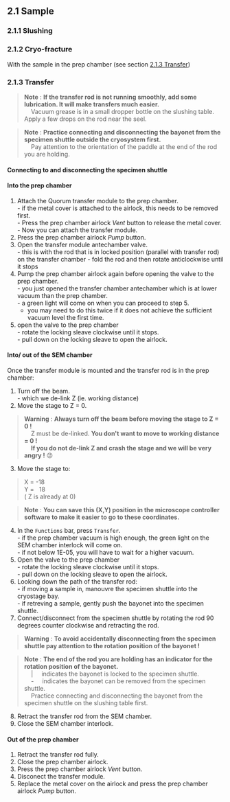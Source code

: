 ## 2.1 Sample
### 2.1.1 Slushing
### 2.1.2 Cryo-fracture
With the sample in the prep chamber (see section [2.1.3 Transfer](https://github.com/operandos/SOP-for-UoS-Helios-microscope-quorum-cryosystem/blob/main/2.%20Cryosystem%20operation.md#213-transfer))
### 2.1.3 Transfer
> **Note** : **If the transfer rod is not running smoothly, add some lubrication. It will make transfers much easier.**  
> &nbsp; &nbsp; Vacuum grease is in a small dropper bottle on the slushing table. Apply a few drops on the rod near the seel.  

> **Note** : **Practice connecting and disconnecting the bayonet from the specimen shuttle outside the cryosystem first.**  
> &nbsp; &nbsp; Pay attention to the orientation of the paddle at the end of the rod you are holding.  

#### Connecting to and disconnecting the specimen shuttle  

#### Into the prep chamber  
  1. Attach the Quorum transfer module to the prep chamber.  
    - if the metal cover is attached to the airlock, this needs to be removed first.  
    - Press the prep chamber airlock *Vent* button to release the metal cover.  
    - Now you can attach the transfer module.  
  3. Press the prep chamber airlock *Pump* button.  
  4. Open the transfer module antechamber valve.  
    - this is with the rod that is in locked position (parallel with transfer rod) on the transfer chamber
    - fold the rod and then rotate anticlockwise until it stops
  5. Pump the prep chamber airlock again before opening the valve to the prep chamber.  
    - you just opened the transfer chamber antechamber which is at lower vacuum than the prep chamber.  
    - a green light will come on when you can proceed to step 5.  
      - you may need to do this twice if it does not achieve the sufficient vacuum level the first time.  
  6. open the valve to the prep chamber  
    - rotate the locking sleave clockwise until it stops.  
    - pull down on the locking sleave to open the airlock.  

#### Into/ out of the SEM chamber  
Once the transfer module is mounted and the transfer rod is in the prep chamber:
  1. Turn off the beam.  
    - which we de-link Z (ie. working distance)
  2. Move the stage to Z = 0.  
> **Warning** : **Always turn off the beam before moving the stage to Z = 0 !**  
> &nbsp; &nbsp; Z must be de-linked. **You don't want to move to working distance = 0 !**  
> &nbsp; &nbsp; **If you do not de-link Z and crash the stage and we will be very angry !** :angry:  

  3. Move the stage to:  
  > X = -18  
  > Y = &nbsp; 18  
  > ( Z is already at 0)  

> **Note** : **You can save this (X,Y) position in the microscope controller software to make it easier to go to these coordinates.**  

  4. In the `Functions` bar, press `Transfer`.  
    - if the prep chamber vacuum is high enough, the green light on the SEM chamber interlock will come on.  
    - if not below 1E-05, you will have to wait for a higher vacuum.  
  5. Open the valve to the prep chamber  
    - rotate the locking sleave clockwise until it stops.  
    - pull down on the locking sleave to open the airlock.  
  6. Looking down the path of the transfer rod:  
    - if moving a sample in, manouvre the specimen shuttle into the cryostage bay.  
    - if retreving a sample, gently push the bayonet into the specimen shuttle.  
  8. Connect/disconnect from the specimen shuttle by rotating the rod 90 degrees counter clockwise and retracting the rod.  
> **Warning** : **To avoid accidentally disconnecting from the specimen shuttle pay attention to the rotation position of the bayonet !**  

> **Note** : **The end of the rod you are holding has an indicator for the rotation position of the bayonet.**  
> &nbsp; &nbsp; | &nbsp; &nbsp; indicates the bayonet is locked to the specimen shuttle.  
> &nbsp; &nbsp; - &nbsp; &nbsp; indicates the bayonet can be removed from the specimen shuttle.  
> &nbsp; &nbsp; Practice connecting and disconnecting the bayonet from the specimen shuttle on the slushing table first.  

  8. Retract the transfer rod from the SEM chamber.  
  9. Close the SEM chamber interlock.  

#### Out of the prep chamber  
  1. Retract the transfer rod fully.
  2. Close the prep chamber airlock.
  3. Press the prep chamber airlock *Vent* button.  
  4. Disconect the transfer module.
  5. Replace the metal cover on the airlock and press the prep chamber airlock *Pump* button.  

